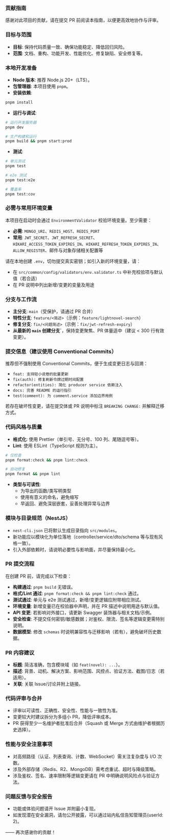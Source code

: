 ### 贡献指南

感谢对此项目的贡献，请在提交 PR 前阅读本指南，以便更高效地协作与评审。

### 目标与范围

- **目标**: 保持代码质量一致、确保功能稳定、降低回归风险。
- **范围**: 文档、重构、功能开发、性能优化、修复缺陷、安全修复等。

### 本地开发准备

- **Node 版本**: 推荐 Node.js 20+（LTS）。
- **包管理器**: 本项目使用 `pnpm`。
- **安装依赖**:

```bash
pnpm install
```

- **运行与调试**:

```bash
# 运行开发服务器
pnpm dev

# 生产构建和运行
pnpm build && pnpm start:prod
```

- **测试**:

```bash
# 单元测试
pnpm test

# e2e 测试
pnpm test:e2e

# 覆盖率
pnpm test:cov
```

### 必需与常用环境变量

本项目在启动时会通过 `EnvironmentValidator` 校验环境变量。至少需要：

- **必需**: `MONGO_URI`、`REDIS_HOST`、`REDIS_PORT`
- **常用**: `JWT_SECRET`、`JWT_REFRESH_SECRET`、`HIKARI_ACCESS_TOKEN_EXPIRES_IN`、`HIKARI_REFRESH_TOKEN_EXPIRES_IN`、`ALLOW_REGISTER`、邮件与对象存储相关配置等

请在本地创建 `.env`，切勿提交真实密钥；如引入新的环境变量，请：

- 在 `src/common/config/validators/env.validator.ts` 中补充校验项与默认值（若合适）
- 在 PR 说明中列出新增/变更的变量及用途

### 分支与工作流

- **主分支**: `main`（受保护，请通过 PR 合并）
- **特性分支**: `feature/<简述>`（示例：`feature/lightnovel-search`）
- **修复分支**: `fix/<问题简述>`（示例：`fix/jwt-refresh-expiry`）
- **从最新的 `main` 创建分支`**，保持变更聚焦、PR 体量适中（建议 < 300 行有效变更）。

### 提交信息（建议使用 Conventional Commits）

推荐但不强制使用 Conventional Commits，便于生成变更日志与回溯：

- `feat: 支持轻小说卷的批量更新`
- `fix(auth): 修复刷新令牌过期时间配置`
- `refactor(entities): 简化 producer service 依赖注入`
- `docs: 完善 README 的运行指引`
- `test(comment): 为 comment.service 添加边界用例`

若存在破坏性变更，请在提交体或 PR 说明中标注 `BREAKING CHANGE:` 并解释迁移方式。

### 代码风格与质量

- **格式化**: 使用 Prettier（单引号、无分号、100 列、尾随逗号等）。
- **Lint**: 使用 ESLint（TypeScript 规则为主）。

```bash
# 仅检查
pnpm format:check && pnpm lint:check

# 自动修复
pnpm format && pnpm lint
```

- **类型与可读性**:
  - 为导出的函数/类写明类型
  - 使用有意义的命名，避免缩写
  - 早返回、避免深层嵌套，妥善处理异常与边界

### 模块与目录规范（NestJS）

- `nest-cli.json` 已将默认生成目录指向 `src/modules`。
- 新功能应以模块化为单位落地（controller/service/dto/schema 等与现有风格一致）。
- 引入外部依赖时，请说明必要性与影响面，并尽量保持最小化。

### PR 提交流程

在创建 PR 前，请完成以下检查：

- **构建通过**: `pnpm build` 无错误。
- **格式/Lint 通过**: `pnpm format:check && pnpm lint:check` 通过。
- **测试通过**: 单元与 e2e 测试通过，新增/变更逻辑应附带相应测试。
- **环境变量**: 新增变量已在校验器中声明，并在 PR 描述中说明用途与默认值。
- **API 变更**: 若影响对外接口，请更新 Swagger 装饰器与相关文档/示例。
- **安全检查**: 不提交任何密钥/敏感数据；对鉴权、限流、签名等逻辑变更需特别说明。
- **数据模型**: 修改 `schemas` 时说明兼容性与迁移影响（若有），避免破坏历史数据。

### PR 内容建议

- **标题**: 简洁准确，包含模块域（如 `feat(novel): ...`）。
- **描述**: 背景、动机、解决方案、影响范围、风控点、验证方法、截图/日志（若适用）。
- **关联**: 关联 Issue/讨论并附上链接。

### 代码评审与合并

- 评审以可读性、正确性、安全性、性能与一致性为准。
- 变更较大时建议拆分为多组小 PR，降低评审成本。
- PR 获得至少一名维护者批准后合并（Squash 或 Merge 方式由维护者根据历史选择）。

### 性能与安全注意事项

- 对高频路径（认证、列表查询、计数、WebSocket）需关注复杂度与 I/O 次数。
- 涉及外部存储（Redis、R2、MongoDB）需考虑重试、超时与降级策略。
- 涉及鉴权、签名、速率限制等逻辑变更请在 PR 中明确说明风险点与验证方法。

### 问题反馈与安全报告

- 功能或体验问题请开 Issue 并附最小复现。
- 如发现潜在安全漏洞，请勿公开披露，可以通过站内私信告知管理员(userId: 2)。

—— 再次感谢你的贡献！
